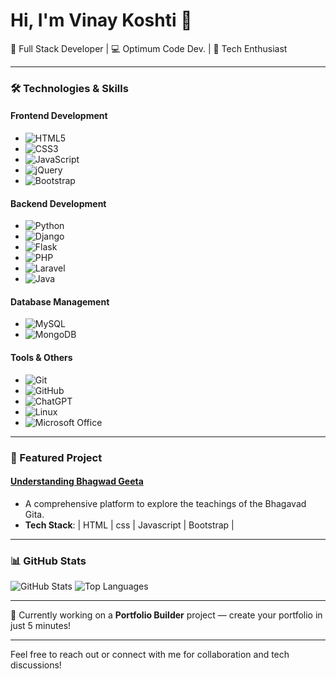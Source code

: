# Hi, I'm Vinay Koshti 👋

🚀 Full Stack Developer | 💻 Optimum Code Dev. | 🌟 Tech Enthusiast

---

### 🛠 Technologies & Skills

#### Frontend Development
- ![HTML5](https://img.shields.io/badge/-HTML5-E34F26?style=for-the-badge&logo=html5&logoColor=white&width=120)
- ![CSS3](https://img.shields.io/badge/-CSS3-1572B6?style=for-the-badge&logo=css3&logoColor=white&width=120)
- ![JavaScript](https://img.shields.io/badge/-JavaScript-F7DF1E?style=for-the-badge&logo=javascript&logoColor=black&width=120)
- ![jQuery](https://img.shields.io/badge/-jQuery-0769AD?style=for-the-badge&logo=jquery&logoColor=white&width=120)
- ![Bootstrap](https://img.shields.io/badge/-Bootstrap-563D7C?style=for-the-badge&logo=bootstrap&logoColor=white&width=120)

#### Backend Development
- ![Python](https://img.shields.io/badge/-Python-3776AB?style=for-the-badge&logo=python&logoColor=white&width=120)
- ![Django](https://img.shields.io/badge/-Django-092E20?style=for-the-badge&logo=django&logoColor=white&width=120)
- ![Flask](https://img.shields.io/badge/-Flask-000000?style=for-the-badge&logo=flask&logoColor=white&width=120)
- ![PHP](https://img.shields.io/badge/-PHP-777BB4?style=for-the-badge&logo=php&logoColor=white&width=120)
- ![Laravel](https://img.shields.io/badge/-Laravel-FF2D20?style=for-the-badge&logo=laravel&logoColor=white&width=120)
- ![Java](https://img.shields.io/badge/-Java-007396?style=for-the-badge&logo=java&logoColor=white&width=120)

#### Database Management
- ![MySQL](https://img.shields.io/badge/-MySQL-4479A1?style=for-the-badge&logo=mysql&logoColor=white&width=120)
- ![MongoDB](https://img.shields.io/badge/-MongoDB-47A248?style=for-the-badge&logo=mongodb&logoColor=white&width=120)

#### Tools & Others
- ![Git](https://img.shields.io/badge/-Git-F05032?style=for-the-badge&logo=git&logoColor=white&width=120)
- ![GitHub](https://img.shields.io/badge/-GitHub-181717?style=for-the-badge&logo=github&logoColor=white&width=120)
- ![ChatGPT](https://img.shields.io/badge/-ChatGPT-41B883?style=for-the-badge&logo=openai&logoColor=white&width=120)
- ![Linux](https://img.shields.io/badge/-Linux-FCC624?style=for-the-badge&logo=linux&logoColor=black&width=120)
- ![Microsoft Office](https://img.shields.io/badge/-Microsoft%20Office-D83B01?style=for-the-badge&logo=microsoft-office&logoColor=white&width=120)

---

### 🚀 Featured Project

#### [Understanding Bhagwad Geeta](https://bhagwatgeeta.netlify.app/)
- A comprehensive platform to explore the teachings of the Bhagavad Gita.
- **Tech Stack**: 
  |     HTML      |      css     |  Javascript |   Bootstrap  |
   
---

### 📊 GitHub Stats

![GitHub Stats](https://github-readme-stats.vercel.app/api?username=Vinayrk2&show_icons=true&theme=radical)
![Top Languages](https://github-readme-stats.vercel.app/api/top-langs/?username=Vinayrk2&layout=compact&theme=radical)

---

🔭 Currently working on a **Portfolio Builder** project — create your portfolio in just 5 minutes!

---

Feel free to reach out or connect with me for collaboration and tech discussions!
